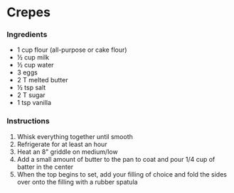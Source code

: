 # Crepes

### Ingredients
* 1 cup flour (all-purpose or cake flour)
* ½ cup milk
* ½ cup water
* 3 eggs
* 2 T melted butter
* ½ tsp salt
* 2 T sugar
* 1 tsp vanilla

### Instructions
1. Whisk everything together until smooth
2. Refrigerate for at least an hour
3. Heat an 8" griddle on medium/low
4. Add a small amount of butter to the pan to coat and pour 1/4 cup of batter in the center
5. When the top begins to set, add your filling of choice and fold the sides over onto the filling with a rubber spatula
